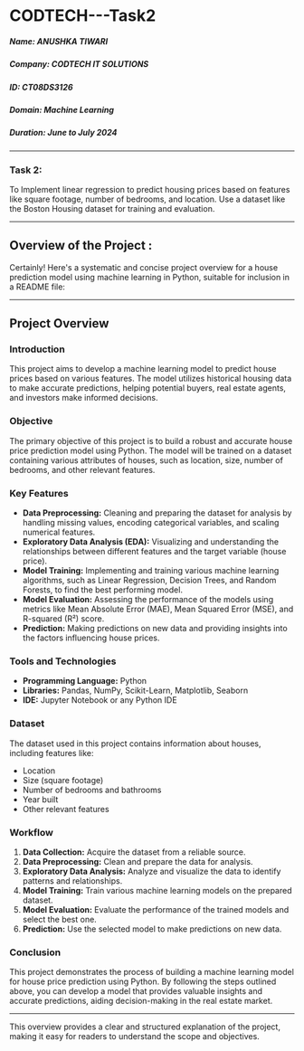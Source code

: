 # CODTECH---Task2
##### Name: ANUSHKA TIWARI
##### Company: CODTECH IT SOLUTIONS
##### ID: CT08DS3126
##### Domain: Machine Learning
##### Duration: June to July 2024
***
### Task 2: 
To Implement linear regression to predict housing prices based on features like
square footage, number of bedrooms, and location. Use a dataset like the
Boston Housing dataset for training and evaluation.
***
## Overview of the Project :
Certainly! Here's a systematic and concise project overview for a house prediction model using machine learning in Python, suitable for inclusion in a README file:

---

## Project Overview

### Introduction
This project aims to develop a machine learning model to predict house prices based on various features. The model utilizes historical housing data to make accurate predictions, helping potential buyers, real estate agents, and investors make informed decisions.

### Objective
The primary objective of this project is to build a robust and accurate house price prediction model using Python. The model will be trained on a dataset containing various attributes of houses, such as location, size, number of bedrooms, and other relevant features.

### Key Features
- **Data Preprocessing:** Cleaning and preparing the dataset for analysis by handling missing values, encoding categorical variables, and scaling numerical features.
- **Exploratory Data Analysis (EDA):** Visualizing and understanding the relationships between different features and the target variable (house price).
- **Model Training:** Implementing and training various machine learning algorithms, such as Linear Regression, Decision Trees, and Random Forests, to find the best performing model.
- **Model Evaluation:** Assessing the performance of the models using metrics like Mean Absolute Error (MAE), Mean Squared Error (MSE), and R-squared (R²) score.
- **Prediction:** Making predictions on new data and providing insights into the factors influencing house prices.

### Tools and Technologies
- **Programming Language:** Python
- **Libraries:** Pandas, NumPy, Scikit-Learn, Matplotlib, Seaborn
- **IDE:** Jupyter Notebook or any Python IDE

### Dataset
The dataset used in this project contains information about houses, including features like:
- Location
- Size (square footage)
- Number of bedrooms and bathrooms
- Year built
- Other relevant features

### Workflow
1. **Data Collection:** Acquire the dataset from a reliable source.
2. **Data Preprocessing:** Clean and prepare the data for analysis.
3. **Exploratory Data Analysis:** Analyze and visualize the data to identify patterns and relationships.
4. **Model Training:** Train various machine learning models on the prepared dataset.
5. **Model Evaluation:** Evaluate the performance of the trained models and select the best one.
6. **Prediction:** Use the selected model to make predictions on new data.

### Conclusion
This project demonstrates the process of building a machine learning model for house price prediction using Python. By following the steps outlined above, you can develop a model that provides valuable insights and accurate predictions, aiding decision-making in the real estate market.

---

This overview provides a clear and structured explanation of the project, making it easy for readers to understand the scope and objectives.

